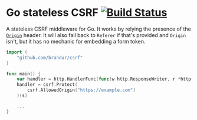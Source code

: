 # Go stateless CSRF [![Build Status](https://travis-ci.org/brandur/csrf.svg?branch=master)](https://travis-ci.org/brandur/csrf)

A stateless CSRF middleware for Go. It works by relying the
presence of the [`Origin`][origin] header. It will also
fall back to `Referer` if that's provided and `Origin`
isn't, but it has no mechanic for embedding a form token.

``` go
import (
    "github.com/brandur/csrf"
)

func main() {
    var handler = http.HandlerFunc(func(w http.ResponseWriter, r *http.Request) {})
    handler = csrf.Protect(
        csrf.AllowedOrigin("https://example.com")
    )(s)

    ...
}
```

[origin]: https://developer.mozilla.org/en-US/docs/Web/HTTP/Headers/Origin
